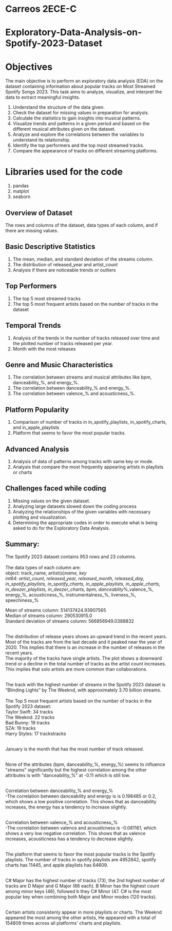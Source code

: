 # Carreos 2ECE-C

# Exploratory-Data-Analysis-on-Spotify-2023-Dataset

# Objectives
The main objective is to perform an exploratory data analysis (EDA) on the dataset containing information about popular tracks on Most Streamed Spotify Songs 2023. This task aims to analyze, visualize, and interpret the data to extract meaningful insights.

1. Understand the structure of the data given.
2. Check the dataset for missing values in preparation for analysis.
3. Calculate the statistics to gain insights into musical patterns.
4. Visualize trends and patterns in a given period and based on the different musical attributes given on the dataset.
5. Analyze and explore the correlations between the variables to understand its relationship.
6. Identify the top performers and the top most streamed tracks.
7. Compare the appearance of tracks on different streaming platforms.

# Libraries used for the code
1. pandas
2. matplot
3. seaborn




## Overview of Dataset
The rows and columns of the dataset, data types of each column, and if there are missing values.

## Basic Descriptive Statistics
1. The mean, median, and standard deviation of the streams column.
2. The distribution of released_year and artist_count
3. Analysis if there are noticeable trends or outliers

## Top Performers
1. The top 5 most streamed tracks
2. The top 5 most frequent artists based on the number of tracks in the dataset
 
## Temporal Trends
1. Analysis of the trends in the number of tracks released over time and the plotted number of tracks released per year.
2. Month with the most releases

## Genre and Music Characteristics
1. The correlation between streams and musical attributes like bpm, danceability_%, and energy_%.
2. The correlation between danceability_% and energy_%.
3. The correlation between valence_% and acousticness_%.

## Platform Popularity
1. Comparison of number of tracks in in_spotify_playlists, in_spotify_charts, and in_apple_playlists
2. Platform that seems to favor the most popular tracks.
 
## Advanced Analysis
1. Analysis of data of patterns among tracks with same key or mode.
2. Analysis that compare the most frequently appearing artists in playlists or charts

## Challenges faced while coding
1. Missing values on the given dataset.
2. Analyzing large datasets slowed down the coding process
3. Analyzing the relationships of the given variables with necessary plotting and visualization.
4. Determining the appropriate codes in order to execute what is being asked to do for the Exploratory Data Analysis.


## Summary:
The Spotify 2023 dataset contains 953 rows and 23 columns.<br/> <br/>
The data types of each column are:<br/>
object: track_name, artist(s)_name, key<br/>
int64: artist_count, released_year, released_month, released_day, in_spotify_playlists, in_spotify_charts, in_apple_playlists, in_apple_charts, in_deezer_playlists, in_deezer_charts, bpm, danceablity_%,valence_%, energy_%, acousticness_%, instrumentalness_%, liveness_%, speechiness_% <br/>

Mean of streams column: 514137424.93907565 <br/>
Median of streams column: 290530915.0 <br/>
Standard deviation of streams column: 566856949.0388832 <br/> <br/>

The distribution of release years shows an upward trend in the recent years. Most of the tracks are from the last decade and it peaked near the year of 2020. This implies that there is an increase in the number of releases in the recent years.<br/>
The majority of the tracks have single artists. The plot shows a downward trend or a decline in the total number of tracks as the artist count increases. This implies that solo artists are more common than collaborations. <br/> <br/>

The track with the highest number of streams in the Spotify 2023 dataset is “Blinding Lights” by The Weeknd, with approximately 3.70 billion streams. <br/>
<br/>
The Top 5 most frequent artists based on the number of tracks in the Spotify 2023 dataset: <br/>
Taylor Swift: 34 tracks<br/>
The Weeknd: 22 tracks<br/>
Bad Bunny: 19 tracks<br/>
SZA: 19 tracks<br/>
Harry Styles: 17 trackstracks<br/><br/>

January is the month that has the most number of track released.<br/><br/>

None of the attributes (bpm, danceability_%, energy_%) seems to influence "streams" significantly but the highest correlation among the other attributes is with "danceability_%" at -0.11 which is still low. <br/><br/>

Correlation between danceability_% and energy_%<br/>
-The correlation between danceability and energy is is 0.198485 or 0.2, which shows a low positive correlation. This shows that as danceability increases, the energy has a tendency to increase slightly.<br/><br/>

Correlation between valence_% and acousticness_%<br/>
-The correlation between valence and acousticness is -0.081161, which shows a very low negative correlation. This shows that as valence increases, acousticness has a tendency to decrease slightly.<br/><br/>

The platform that seems to favor the most popular tracks is the Spotify playlists. The number of tracks in spotify playlists are 4952842, spotify charts has 11445, and apple playlists has 64609.<br/><br/>

C# Major has the highest number of tracks (73), the 2nd highest number of tracks are D Major and G Major (66 each). B Minor has the highest count among minor keys (46), followed b they C# Minor (47. C# is the most popular key when combining both Major and Minor modes (120 tracks).<br/><br/>

Certain artists consistenly appear in more playlists or charts. The Weeknd appeared the most among the other artists, He appeared with a total of 154809 times across all platforms' charts and playlists. <br/><br/>




 
